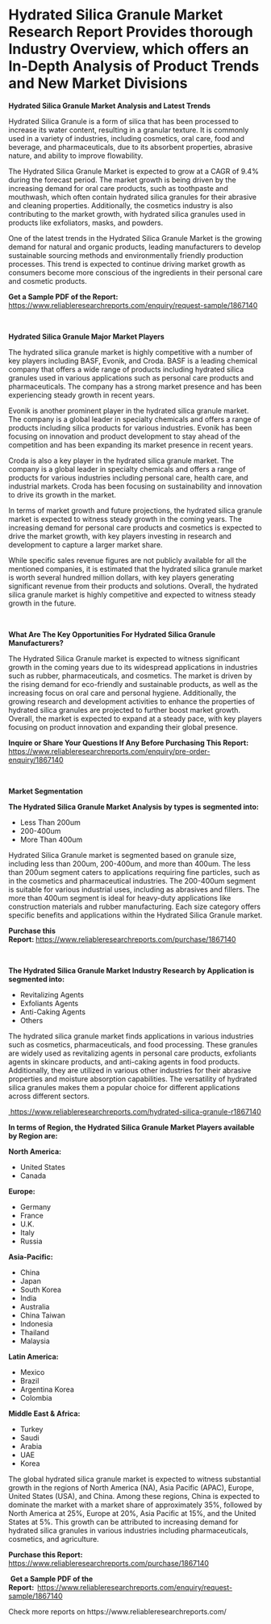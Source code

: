 <p><h1>Hydrated Silica Granule Market Research Report Provides thorough Industry Overview, which offers an In-Depth Analysis of Product Trends and New Market Divisions</h1></p><p><strong>Hydrated Silica Granule Market Analysis and Latest Trends</strong></p>
<p><p>Hydrated Silica Granule is a form of silica that has been processed to increase its water content, resulting in a granular texture. It is commonly used in a variety of industries, including cosmetics, oral care, food and beverage, and pharmaceuticals, due to its absorbent properties, abrasive nature, and ability to improve flowability.</p><p>The Hydrated Silica Granule Market is expected to grow at a CAGR of 9.4% during the forecast period. The market growth is being driven by the increasing demand for oral care products, such as toothpaste and mouthwash, which often contain hydrated silica granules for their abrasive and cleaning properties. Additionally, the cosmetics industry is also contributing to the market growth, with hydrated silica granules used in products like exfoliators, masks, and powders.</p><p>One of the latest trends in the Hydrated Silica Granule Market is the growing demand for natural and organic products, leading manufacturers to develop sustainable sourcing methods and environmentally friendly production processes. This trend is expected to continue driving market growth as consumers become more conscious of the ingredients in their personal care and cosmetic products.</p></p>
<p><strong>Get a Sample PDF of the Report:&nbsp;</strong> <a href="https://www.reliableresearchreports.com/enquiry/request-sample/1867140">https://www.reliableresearchreports.com/enquiry/request-sample/1867140</a></p>
<p>&nbsp;</p>
<p><strong>Hydrated Silica Granule Major Market Players</strong></p>
<p><p>The hydrated silica granule market is highly competitive with a number of key players including BASF, Evonik, and Croda. BASF is a leading chemical company that offers a wide range of products including hydrated silica granules used in various applications such as personal care products and pharmaceuticals. The company has a strong market presence and has been experiencing steady growth in recent years.</p><p>Evonik is another prominent player in the hydrated silica granule market. The company is a global leader in specialty chemicals and offers a range of products including silica products for various industries. Evonik has been focusing on innovation and product development to stay ahead of the competition and has been expanding its market presence in recent years.</p><p>Croda is also a key player in the hydrated silica granule market. The company is a global leader in specialty chemicals and offers a range of products for various industries including personal care, health care, and industrial markets. Croda has been focusing on sustainability and innovation to drive its growth in the market.</p><p>In terms of market growth and future projections, the hydrated silica granule market is expected to witness steady growth in the coming years. The increasing demand for personal care products and cosmetics is expected to drive the market growth, with key players investing in research and development to capture a larger market share.</p><p>While specific sales revenue figures are not publicly available for all the mentioned companies, it is estimated that the hydrated silica granule market is worth several hundred million dollars, with key players generating significant revenue from their products and solutions. Overall, the hydrated silica granule market is highly competitive and expected to witness steady growth in the future.</p></p>
<p>&nbsp;</p>
<p><strong>What Are The Key Opportunities For Hydrated Silica Granule Manufacturers?</strong></p>
<p><p>The Hydrated Silica Granule market is expected to witness significant growth in the coming years due to its widespread applications in industries such as rubber, pharmaceuticals, and cosmetics. The market is driven by the rising demand for eco-friendly and sustainable products, as well as the increasing focus on oral care and personal hygiene. Additionally, the growing research and development activities to enhance the properties of hydrated silica granules are projected to further boost market growth. Overall, the market is expected to expand at a steady pace, with key players focusing on product innovation and expanding their global presence.</p></p>
<p><strong>Inquire or Share Your Questions If Any Before Purchasing This Report:</strong> <a href="https://www.reliableresearchreports.com/enquiry/pre-order-enquiry/1867140">https://www.reliableresearchreports.com/enquiry/pre-order-enquiry/1867140</a></p>
<p>&nbsp;</p>
<p><strong>Market Segmentation</strong></p>
<p><strong>The Hydrated Silica Granule Market Analysis by types is segmented into:</strong></p>
<p><ul><li>Less Than 200um</li><li>200-400um</li><li>More Than 400um</li></ul></p>
<p><p>Hydrated Silica Granule market is segmented based on granule size, including less than 200um, 200-400um, and more than 400um. The less than 200um segment caters to applications requiring fine particles, such as in the cosmetics and pharmaceutical industries. The 200-400um segment is suitable for various industrial uses, including as abrasives and fillers. The more than 400um segment is ideal for heavy-duty applications like construction materials and rubber manufacturing. Each size category offers specific benefits and applications within the Hydrated Silica Granule market.</p></p>
<p><strong>Purchase this Report:&nbsp;</strong><a href="https://www.reliableresearchreports.com/purchase/1867140">https://www.reliableresearchreports.com/purchase/1867140</a></p>
<p>&nbsp;</p>
<p><strong>The Hydrated Silica Granule Market Industry Research by Application is segmented into:</strong></p>
<p><ul><li>Revitalizing Agents</li><li>Exfoliants Agents</li><li>Anti-Caking Agents</li><li>Others</li></ul></p>
<p><p>The hydrated silica granule market finds applications in various industries such as cosmetics, pharmaceuticals, and food processing. These granules are widely used as revitalizing agents in personal care products, exfoliants agents in skincare products, and anti-caking agents in food products. Additionally, they are utilized in various other industries for their abrasive properties and moisture absorption capabilities. The versatility of hydrated silica granules makes them a popular choice for different applications across different sectors.</p></p>
<p><a href="https://www.reliableresearchreports.com/hydrated-silica-granule-r1867140">&nbsp;https://www.reliableresearchreports.com/hydrated-silica-granule-r1867140</a></p>
<p><strong>In terms of Region, the Hydrated Silica Granule Market Players available by Region are:</strong></p>
<p>
    <p> <strong> North America: </strong>
        <ul>
            <li>United States</li>
            <li>Canada</li>
        </ul>
        </p> 
    <p> <strong> Europe: </strong>
        <ul>
            <li>Germany</li>
            <li>France</li>
            <li>U.K.</li>
            <li>Italy</li>
            <li>Russia</li>
        </ul>
        </p> 
    <p> <strong> Asia-Pacific: </strong>
        <ul>
            <li>China</li>
            <li>Japan</li>
            <li>South Korea</li>
            <li>India</li>
            <li>Australia</li>
            <li>China Taiwan</li>
            <li>Indonesia</li>
            <li>Thailand</li>
            <li>Malaysia</li>
        </ul>
        </p> 
    <p> <strong> Latin America: </strong>
        <ul>
            <li>Mexico</li>
            <li>Brazil</li>
            <li>Argentina Korea</li>
            <li>Colombia</li>
        </ul>
        </p> 
    <p> <strong> Middle East & Africa: </strong>
        <ul>
            <li>Turkey</li>
            <li>Saudi</li>
            <li>Arabia</li>
            <li>UAE</li>
            <li>Korea</li>
        </ul>
    </p>
    </p>
<p><p>The global hydrated silica granule market is expected to witness substantial growth in the regions of North America (NA), Asia Pacific (APAC), Europe, United States (USA), and China. Among these regions, China is expected to dominate the market with a market share of approximately 35%, followed by North America at 25%, Europe at 20%, Asia Pacific at 15%, and the United States at 5%. This growth can be attributed to increasing demand for hydrated silica granules in various industries including pharmaceuticals, cosmetics, and agriculture.</p></p>
<p><strong>Purchase this Report: </strong><a href="https://www.reliableresearchreports.com/purchase/1867140">https://www.reliableresearchreports.com/purchase/1867140</a></p>
<p>&nbsp;<strong>Get a Sample PDF of the Report:&nbsp;&nbsp;</strong><a href="https://www.reliableresearchreports.com/enquiry/request-sample/1867140">https://www.reliableresearchreports.com/enquiry/request-sample/1867140</a></p>
<p><strong></strong></p>
<p>Check more reports on https://www.reliableresearchreports.com/</p>